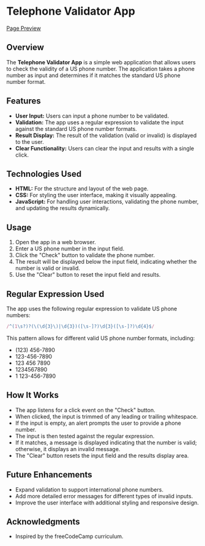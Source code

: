 # Telephone Validator App

[Page Preview](https://bankoledo.github.io/Telephone-Number-Validator/)

## Overview

The **Telephone Validator App** is a simple web application that allows users to check the validity of a US phone number. The application takes a phone number as input and determines if it matches the standard US phone number format.

## Features

- **User Input:** Users can input a phone number to be validated.
- **Validation:** The app uses a regular expression to validate the input against the standard US phone number formats.
- **Result Display:** The result of the validation (valid or invalid) is displayed to the user.
- **Clear Functionality:** Users can clear the input and results with a single click.

## Technologies Used

- **HTML:** For the structure and layout of the web page.
- **CSS:** For styling the user interface, making it visually appealing.
- **JavaScript:** For handling user interactions, validating the phone number, and updating the results dynamically.

## Usage

1. Open the app in a web browser.
2. Enter a US phone number in the input field.
3. Click the "Check" button to validate the phone number.
4. The result will be displayed below the input field, indicating whether the number is valid or invalid.
5. Use the "Clear" button to reset the input field and results.

## Regular Expression Used

The app uses the following regular expression to validate US phone numbers:

```javascript
/^(1\s?)?(\(\d{3}\)|\d{3})([\s-]?)\d{3}([\s-]?)\d{4}$/
```

This pattern allows for different valid US phone number formats, including:
- (123) 456-7890
- 123-456-7890
- 123 456 7890
- 1234567890
- 1 123-456-7890

## How It Works

- The app listens for a click event on the "Check" button.
- When clicked, the input is trimmed of any leading or trailing whitespace.
- If the input is empty, an alert prompts the user to provide a phone number.
- The input is then tested against the regular expression.
- If it matches, a message is displayed indicating that the number is valid; otherwise, it displays an invalid message.
- The "Clear" button resets the input field and the results display area.

## Future Enhancements

- Expand validation to support international phone numbers.
- Add more detailed error messages for different types of invalid inputs.
- Improve the user interface with additional styling and responsive design.


## Acknowledgments

- Inspired by the freeCodeCamp curriculum.
